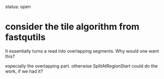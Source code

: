 status: open
# consider the tile algorithm from fastqutils

It essentially turns a read into overlapping segments.
Why would one want this?

especially the overlapping part. otherwise SplitAtRegionStart
could do the work, if we had it?
